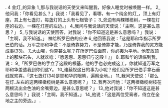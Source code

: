 . 4 
金灯_的异象 
1_那与我说话的天使又来叫醒我，好像人睡觉时被唤醒一样。 2_他问我：「你看见甚么？」我说：「我看见了，看哪，有一个纯金的灯_，顶上有灯座，其上有七盏灯，每盏灯的上头有七根管子； 3_旁边有两棵橄榄树，一棵在灯座的右边，一棵在灯座的左边。」 4_我问与我说话的天使说：「主啊，这是甚么意思？」 5_与我说话的天使回答，对我说：「你不知道这是甚么意思吗？」我说：「主啊，我不知道。」 
神给所罗巴伯的应许 
6_他回答我说：「这是耶和华指示所罗巴伯的话。万军之耶和华说：不是倚靠势力，不是倚靠才能，乃是倚靠我的灵方能成事(33)。 7_大山哪，你算甚么呢？在所罗巴伯面前，你必夷为平地。他安放顶上的那块石头，人就欢唿：『愿恩惠、恩惠归与这殿！』」 8_耶和华的话临到我，说： 9_「所罗巴伯的手立了这殿的根基，他的手也必完成这工，你就知道万军之耶和华差遣我到你们这Y。 10_谁藐视这日的事为小呢？他们见所罗巴伯手拿石垂线就欢喜。「这七盏灯(34)是耶和华的眼睛，遍察全地。」 11_我问天使说：「那么在灯_左右的这两棵橄榄树是甚么意思呢？」 12_我再次问他：「这两根橄榄树枝在两根流出金色油的金嘴旁边，是甚么意思呢？」 13_他对我说：「你不知道这是甚么意思吗？」我说：「主啊，我不知道。」 14_他说：「这是两位受膏者，侍立在全地之主的旁边。」 
.